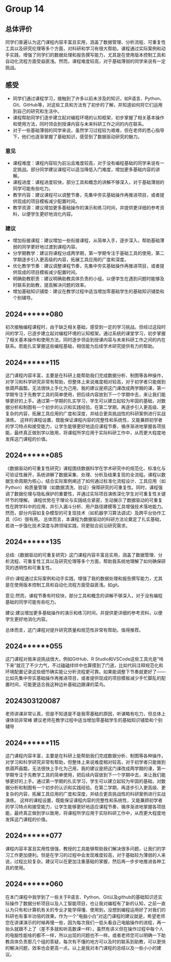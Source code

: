 # Group 14

## 总体评价

同学们普遍认为这门课程内容丰富且实用，涵盖了数据管理、分析流程、可重复性工具以及研究伦理等多个方面，对科研和学习有很大帮助。课程通过实际案例和动手实践，增强了同学们的数据处理和报告撰写能力，尤其是在使用版本控制工具和自动化流程方面受益匪浅。然而，课程难度较高，对于基础薄弱的同学来说有一定挑战。

## 感受

- 同学们通过课程学习，接触到了许多以前未涉及的知识，如R语言、Python、Git、GitHub等，对这些工具和方法有了初步的了解，并知道如何将它们运用到自己的研究和生活中。
- 课程帮助同学们逐步建立起对编程环境的认知框架，初步掌握了相关基本操作和使用方法，同时领会到授课内容与未来科研工作之间的内在联系。
- 对于一些基础薄弱的同学来说，虽然学习过程较为艰难，但在老师的悉心指导下，他们也逐渐掌握了基础知识，感受到了数据驱动研究的魅力。

### 意见

- 课程难度：课程内容较为前沿且难度较高，对于没有编程基础的同学来说有一定挑战。部分同学建议课程可以适当降低入门难度，增加更多基础内容的讲解。
- 课程进度：课程进度较快，部分工具和概念的讲解不够深入，对于基础薄弱的同学可能有些吃力。
- 教学内容：建议课程可以调整节奏，先集中夯实基础操作再推进项目，或者提供现成的项目模板减少配置时间。
- 教学资源：建议增加更多基础操作的演示和练习时间，并提供更详细的参考资料，以便学生更好地消化内容。

### 建议

- 增加衔接课程：建议增加一些衔接课程，从简单入手，逐步深入，帮助基础薄弱的同学更好地过渡到课程内容。
- 分学期教学：建议将课程分成两学期，第一学期专注于基础工具的使用，第二学期逐步引入更高级的内容，拓展工具应用的广度和深度。
- 优化教学节奏：建议调整课程节奏，先集中夯实基础操作再推进项目，或者提供现成的项目模板减少配置时间。
- 明确助教职责：建议明确助教具体负责的小组，以便学生在遇到问题时能够及时联系到助教，提高解决问题的效率。
- 增加基础知识铺垫：建议在教学过程中适当增加零基础学生的基础知识铺垫和个别辅导。


## 2024******080

初次接触编程课程时，由于缺乏相关基础，感受到一定的学习挑战。但经过这段时间的学习，已逐步建立起对编程环境的认知框架。通过系统的课堂学习，初步掌握了相关基本操作和使用方法，同时逐步领会到授课内容与未来科研工作之间的内在联系。若能扎实掌握这些编程基础，相信能为后续学术研究提供有力的帮助。

## 2024******115
这门课程内容丰富，主要是在科研上能帮助我们完成数据分析、制图等各种操作，对学习和科学研究非常有帮助，但整体上来说难度相对较高，对于初学者只能做到依葫芦画瓢，无法很快上手化为己用，我的建议是把这门课改成两学期的课，第一学期专注于先教学工具的简单使用，把后续内容放到下一个学期中去，来让我们能够更好的上手。通过第一学期的扎实学习，学生可以建立起较为牢固的基础，对数据分析和制图有一个初步的认识和实践经验。在第二学期，再逐步引入更高级、更复杂的内容，拓展工具应用的广度和深度，并结合更具挑战性的科研案例进行实战演练。 这样的课程设置，既能保证课程内容的完整性和系统性，又能兼顾初学者的学习特点和接受能力，让学生能够更好地适应课程节奏，循序渐进地掌握各项技能，最终真正做到学以致用，将课程所学应用于实际科研工作中，从而更大程度地发挥这门课程的价值。

## 2024******085

《数据驱动的可重复性研究》课程围绕数据科学在学术研究中的规范化、标准化与可验证性展开，系统讲解了数据采集、处理、分析及结果复现的全流程。课程以数据生命周期为核心，结合实际案例阐述了如何通过标准化流程设计、工具应用（如Python）和质量管理（如数据清洗、验证）保障研究的可重复性。同时，课程强调了数据伦理与隐私保护的重要性，并通过实际项目演练深化学生对可重复性关键环节的理解。
课程优势在于理论与实践结合紧密，生动展示了数据驱动的可重复性在跨学科中的应用，并引入漏斗分析、用户路径建模等工具增强技术落地能力。然而，部分内容如复杂模型的可复现技术（如机器学习算法调试）及跨平台协作工具（Git）很有用。
总体而言，本课程为数据驱动的科研方法论奠定了扎实基础，若进一步强化技术深度与跨领域实践，将更贴合前沿研究需求。

## 2024******135

总结:《数据驱动的可重复研究》这门课程内容丰富且实用，涵盖了数据管理、分析流程、可重复性工具以及研究伦理等多个方面，帮助我系统地理解了如何确保研究的透明性和可重复性。

评价:课程通过实际案例和动手实践，增强了我的数据处理和报告撰写能力，尤其是在使用版本控制工具和自动化流程方面受益匪浅。如git。

意见:然而，课程节奏有时较快，部分工具和概念的讲解不够深入，对于没有编程基础的同学可能有些吃力。

建议:建议增加更多基础操作的演示和练习时间，并提供更详细的参考资料，以便学生更好地消化内容。

总体而言，这门课程对提升研究质量和规范性非常有帮助，值得推荐。

## 2024******055

这门课程对我来说挑战很大，例如GitHub、R Studio和VSCode这些工具光是“啃下来”就花了不少力气，不过磕磕绊绊中也算摸到了门道，比如代码注释规范化和环境配置记录这些细节确实能让分析流程更可靠。如果能调整下节奏就更好了——比如先集中夯实基础操作再推进项目，或者提供现成的项目模板减少手忙脚乱的配置时间，可能更适合我这种边补基础边跟课的菜鸟。

## 2024303120087

老师讲课非常认真，但是不知道是不是我零基础的原因，听课略有吃力，但总体上课体验非常棒
建议老师在教学过程中适当增加零基础学生的基础知识铺垫和个别辅导

## 2024******115

这门课程内容丰富，主要是在科研上能帮助我们完成数据分析、制图等各种操作，对学习和科学研究非常有帮助，但整体上来说难度相对较高，对于初学者只能做到依葫芦画瓢，无法很快上手化为己用，我的建议是把这门课改成两学期的课，第一学期专注于先教学工具的简单使用，把后续内容放到下一个学期中去，来让我们能够更好的上手。通过第一学期的扎实学习，学生可以建立起较为牢固的基础，对数据分析和制图有一个初步的认识和实践经验。在第二学期，再逐步引入更高级、更复杂的内容，拓展工具应用的广度和深度，并结合更具挑战性的科研案例进行实战演练。 这样的课程设置，既能保证课程内容的完整性和系统性，又能兼顾初学者的学习特点和接受能力，让学生能够更好地适应课程节奏，循序渐进地掌握各项技能，最终真正做到学以致用，将课程所学应用于实际科研工作中，从而更大程度地发挥这门课程的价值。

## 2024******077

课程内容丰富且实用性很强，教授的工具能够帮助我们解决很多问题，让我们的学习工作更加便利。但是在学习的过程中会发现难度较高，对于基础较为薄弱的人来说，过程比较复杂。建议可以在更加注重基础的掌握，然后再一步步地推进各种工具的使用。


## 2024******060

在本门课程中我学到了一些关于R语言、Python、Git以及github的基础知识还实际操作了数据分析项目以及人工智能项目，也让我对编程有了新的认知，之前一直认为只有和计算机有关的专业才能学得懂、使用到，没想到编程运用好了对我们的科研也有事半功倍的效果。作为一个“电脑小白”对这门课程的建议就是，希望老师您在讲课演示的时候再慢一些，因为每次我们一低头看自己电脑操作的进程，再一抬头就跟不上了（差不多就和听高数课一样），虽然有讲义但在操作过程中每个人的电脑性能啥的都不一样，所以出现的问题也不一样。或者老师您可以明确一下助教具体负责那几个组的答疑，每次有不懂的地方可以及时的联系到助教，可以更快的解决问题，效率也会更高一点。以上是我对本门课程的总结以及一些小小的建议。
